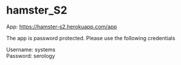 # hamster_S2

App: https://hamster-s2.herokuapp.com/app

The app is password protected. Please use the following credentials

Username: systems<br>
Password: serology
